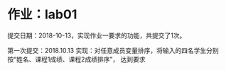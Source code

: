# 作业：lab01 

提交日期：2018-10-13，实现作业一要求的功能，共提交了1次。

第一次提交：2018.10.13 实现：对任意成员变量排序，将输入的四名学生分别按“姓名、课程1成绩、课程2成绩排序”， 达到要求
